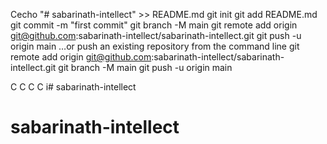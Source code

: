 Cecho "# sabarinath-intellect" >> README.md
git init
git add README.md
git commit -m "first commit"
git branch -M main
git remote add origin git@github.com:sabarinath-intellect/sabarinath-intellect.git
git push -u origin main
…or push an existing repository from the command line
git remote add origin git@github.com:sabarinath-intellect/sabarinath-intellect.git
git branch -M main
git push -u origin main

C
C
C
C
i# sabarinath-intellect
# sabarinath-intellect
